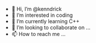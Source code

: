 - 👋 Hi, I’m @kenndrick
- 👀 I’m interested in coding
- 🌱 I’m currently learning C++
- 💞️ I’m looking to collaborate on ...
- 📫 How to reach me ...

<!---
kenndrick/kenndrick is a ✨ special ✨ repository because its `README.md` (this file) appears on your GitHub profile.
You can click the Preview link to take a look at your changes.
--->
